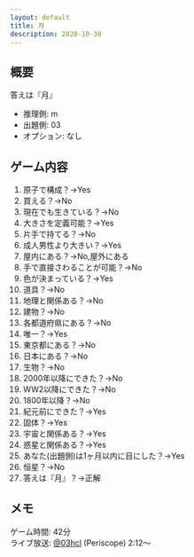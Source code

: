 ```yaml
---
layout: default
title: 月
description: 2020-10-30
---
```


## 概要

答えは『月』

- 推理側: m
- 出題側: 03
- オプション: なし

## ゲーム内容

1. 原子で構成？→Yes
2. 買える？→No
3. 現在でも生きている？→No
4. 大きさを定義可能？→Yes
5. 片手で持てる？→No
6. 成人男性より大きい？→Yes
7. 屋内にある？→No,屋外にある
8. 手で直接さわることが可能？→No
9. 色が決まっている？→Yes
10. 道具？→No
11. 地理と関係ある？→No
12. 建物？→No
13. 各都道府県にある？→No
14. 唯一？→Yes
15. 東京都にある？→No
16. 日本にある？→No
17. 生物？→No
18. 2000年以降にできた？→No
19. WW2以降にできた？→No
20. 1800年以降？→No
21. 紀元前にできた？→Yes
22. 固体？→Yes
23. 宇宙と関係ある？→Yes
24. 惑星と関係ある？→Yes
25. あなた(出題側)は1ヶ月以内に目にした？→Yes
26. 恒星？→No
27. 答えは『月』？→正解

## メモ

ゲーム時間: 42分  
ライブ放送: [@03hcl](https://www.periscope.tv/03hcl/1OyKAgZWQBaJb?t=2m12s) (Periscope) 2:12～
